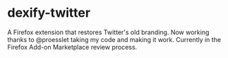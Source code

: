 # dexify-twitter
A Firefox extension that restores Twitter's old branding. Now working thanks to @proesslet taking my code and making it work. Currently in the Firefox Add-on Marketplace review process.

